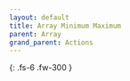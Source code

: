 ```yaml
---
layout: default
title: Array Minimum Maximum
parent: Array
grand_parent: Actions
---
```

{: .fs-6 .fw-300 }
